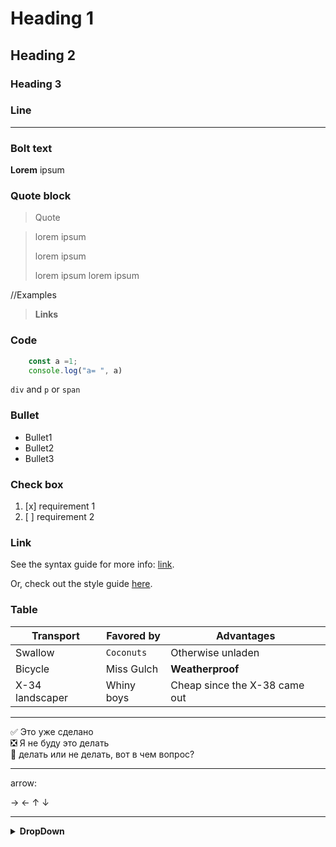 # Heading 1
## Heading 2
### Heading 3

### Line

---

### Bolt text

**Lorem** ipsum 

### Quote block

>Quote

> lorem ipsum
> 
> lorem ipsum
> 
> lorem ipsum
> lorem ipsum

//Examples
> **Links**
> 
> 


### Code
```javascript
    const a =1;
    console.log("a= ", a)
```

`div` and `p` or `span`

### Bullet
*   Bullet1
*   Bullet2
*   Bullet3

### Check box
1. [x] requirement 1
2. [ ] requirement 2

### Link
See the syntax guide for more info: [link](md-styling.md).

Or, check out the style guide [here](md-styling.md).


### Table
| Transport         | Favored by   | Advantages                    |
|-------------------|--------------|-------------------------------|
| Swallow           | `Coconuts`   | Otherwise unladen             |
| Bicycle           | Miss Gulch   | **Weatherproof**              |
| X-34 landscaper   | Whiny boys   | Cheap since the X-38 came out |

---

:white_check_mark: Это уже сделано    
:negative_squared_cross_mark: Я не буду это делать    
:black_square_button: делать или не делать, вот в чем вопрос?

---

arrow:

→
←
↑
↓

---

<details>
    <summary>   
        <b>DropDown</b>    
    </summary>   
    <p>Some text</p>
        ```
        some code
        ```

</details>